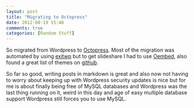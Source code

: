 ```yaml
---
layout: post
title: "Migrating to Octopress"
date: 2012-08-19 15:48
comments: true
categories: [Random Stuff]
---
```


So migrated from Wordpress to [Octopress](http://octopress.org/). Most of the migration was automated by using [exitwp](https://github.com/thomasf/exitwp/) but to get slideshare I had to use [Oembed](http://shogo82148.github.com/blog/2012/08/09/oembed/), also found a great list of themes on [github](https://github.com/imathis/octopress/wiki/List-Of-Octopress-Themes). 

So far so good, writing posts in markdown is great and also now not having to worry about keeping up with Wordpress security updates is nice but for me is about finally being free of MySQL databases and Wordpress was the last thing running on it, weird in this day and age of easy multiple database support Wordpress still forces you to use MySQL.
